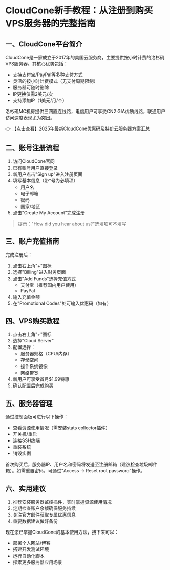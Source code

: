 # CloudCone新手教程：从注册到购买VPS服务器的完整指南

## 一、CloudCone平台简介
CloudCone是一家成立于2017年的美国云服务商，主要提供按小时计费的洛杉矶VPS服务器。其核心优势包括：
- 支持支付宝/PayPal等多种支付方式
- 灵活的按小时计费模式（无支付周期限制）
- 服务器可随时删除
- IP更换仅需2美元/次
- 支持添加IP（1美元/月/个）

洛杉矶MC机房提供三网直连线路，电信用户可享受CN2 GIA优质线路，联通用户访问速度表现尤为突出。

👉 [【点击查看】2025年最新CloudCone优惠码及特价云服务器方案汇总](https://bit.ly/Cloudcone)

## 二、账号注册流程
1. 访问CloudCone官网
2. 已有账号用户直接登录
3. 新用户点击"Sign up"进入注册页面
4. 填写基本信息（带*号为必填项）
   - 用户名
   - 电子邮箱
   - 密码
   - 国家/地区
5. 点击"Create My Account"完成注册

> 提示："How did you hear about us?"选填项可不填写

## 三、账户充值指南
完成注册后：
1. 点击右上角"+"图标
2. 选择"Billing"进入财务页面
3. 点击"Add Funds"选择充值方式
   - 支付宝（推荐国内用户使用）
   - PayPal
4. 输入充值金额
5. 在"Promotional Codes"处可输入优惠码（如有）

## 四、VPS购买教程
1. 点击右上角"+"图标
2. 选择"Cloud Server"
3. 配置选择：
   - 服务器规格（CPU/内存）
   - 存储空间
   - 操作系统镜像
   - 网络带宽
4. 新用户可享受首月$1.99特惠
5. 确认配置后完成购买

## 五、服务器管理
通过控制面板可进行以下操作：
- 查看资源使用情况（需安装stats collector插件）
- 开关机/重启
- 连接SSH终端
- 重装系统
- 销毁实例

首次购买后，服务器IP、用户名和密码将发送至注册邮箱（建议检查垃圾邮件箱）。如需重置密码，可通过"Access → Reset root password"操作。

## 六、实用建议
1. 推荐安装服务器监控插件，实时掌握资源使用情况
2. 定期检查账户余额确保服务持续
3. 关注官方邮件获取专属优惠信息
4. 重要数据建议做好备份

现在您已掌握CloudCone的基本使用方法，接下来可以：
- 部署个人网站/博客
- 搭建开发测试环境
- 运行自动化脚本
- 探索更多服务器应用场景